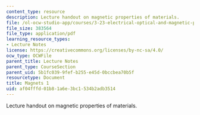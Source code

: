 ```yaml
---
content_type: resource
description: Lecture handout on magnetic properties of materials.
file: /ol-ocw-studio-app/courses/3-23-electrical-optical-and-magnetic-properties-of-materials-fall-2007/af04fffd01b81a6e3bc1534b2adb3514_magnets1.pdf
file_size: 383564
file_type: application/pdf
learning_resource_types:
- Lecture Notes
license: https://creativecommons.org/licenses/by-nc-sa/4.0/
ocw_type: OCWFile
parent_title: Lecture Notes
parent_type: CourseSection
parent_uid: 5b1fc039-9fef-b255-e45d-0bccbea70b5f
resourcetype: Document
title: Magnets 1
uid: af04fffd-01b8-1a6e-3bc1-534b2adb3514
---
```

Lecture handout on magnetic properties of materials.